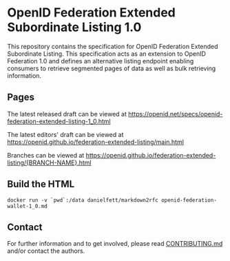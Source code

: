 # OpenID Federation Extended Subordinate Listing 1.0

This repository contains the specification for OpenID Federation Extended Subordinate Listing. 
This specification acts as an extension to OpenID Federation 1.0 and defines an alternative listing endpoint enabling consumers to retrieve segmented pages of data as well as bulk retrieving information.

## Pages
The latest released draft can be viewed at
https://openid.net/specs/openid-federation-extended-listing-1_0.html

The latest editors' draft can be viewed at
https://openid.github.io/federation-extended-listing/main.html

Branches can be viewed at
https://openid.github.io/federation-extended-listing/{BRANCH-NAME}.html

## Build the HTML ##

```docker run -v `pwd`:/data danielfett/markdown2rfc openid-federation-wallet-1_0.md```

## Contact

For further information and to get involved, please read [CONTRIBUTING.md](CONTRIBUTING.md) and/or contact the authors.
